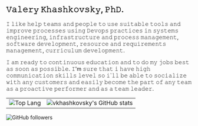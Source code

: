 𝚅𝚊𝚕𝚎𝚛𝚢 𝙺𝚑𝚊𝚜𝚑𝚔𝚘𝚟𝚜𝚔𝚢, 𝙿𝚑𝙳.
---
𝙸 𝚕𝚒𝚔𝚎 𝚑𝚎𝚕𝚙 𝚝𝚎𝚊𝚖𝚜 𝚊𝚗𝚍 𝚙𝚎𝚘𝚙𝚕𝚎 𝚝𝚘 𝚞𝚜𝚎 𝚜𝚞𝚒𝚝𝚊𝚋𝚕𝚎 𝚝𝚘𝚘𝚕𝚜 𝚊𝚗𝚍 𝚒𝚖𝚙𝚛𝚘𝚟𝚎 𝚙𝚛𝚘𝚌𝚎𝚜𝚜𝚎𝚜 𝚞𝚜𝚒𝚗𝚐 𝙳𝚎𝚟𝚘𝚙𝚜 𝚙𝚛𝚊𝚌𝚝𝚒𝚌𝚎𝚜 𝚒𝚗 𝚜𝚢𝚜𝚝𝚎𝚖𝚜 𝚎𝚗𝚐𝚒𝚗𝚎𝚎𝚛𝚒𝚗𝚐, 𝚒𝚗𝚏𝚛𝚊𝚜𝚝𝚛𝚞𝚌𝚝𝚞𝚛𝚎 𝚊𝚗𝚍 𝚙𝚛𝚘𝚌𝚎𝚜𝚜 𝚖𝚊𝚗𝚊𝚐𝚎𝚖𝚎𝚗𝚝, 𝚜𝚘𝚏𝚝𝚠𝚊𝚛𝚎 𝚍𝚎𝚟𝚎𝚕𝚘𝚙𝚖𝚎𝚗𝚝, 𝚛𝚎𝚜𝚘𝚞𝚛𝚌𝚎 𝚊𝚗𝚍 𝚛𝚎𝚚𝚞𝚒𝚛𝚎𝚖𝚎𝚗𝚝𝚜 𝚖𝚊𝚗𝚊𝚐𝚎𝚖𝚎𝚗𝚝, 𝚌𝚞𝚛𝚛𝚒𝚌𝚞𝚕𝚞𝚖 𝚍𝚎𝚟𝚎𝚕𝚘𝚙𝚖𝚎𝚗𝚝.

𝙸 𝚊𝚖 𝚛𝚎𝚊𝚍𝚢 𝚝𝚘 𝚌𝚘𝚗𝚝𝚒𝚗𝚞𝚘𝚞𝚜 𝚎𝚍𝚞𝚌𝚊𝚝𝚒𝚘𝚗 𝚊𝚗𝚍 𝚝𝚘 𝚍𝚘 𝚖𝚢 𝚓𝚘𝚋𝚜 𝚋𝚎𝚜𝚝 𝚊𝚜 𝚜𝚘𝚘𝚗 𝚊𝚜 𝚙𝚘𝚜𝚜𝚒𝚋𝚕𝚎. 𝙸'm 𝚜𝚞𝚛𝚎 𝚝𝚑𝚊𝚝 𝚒 𝚑𝚊𝚟𝚎 𝚑𝚒𝚐𝚑 𝚌𝚘𝚖𝚖𝚞𝚗𝚒𝚌𝚊𝚝𝚒𝚘𝚗 𝚜𝚔𝚒𝚕𝚕𝚜 𝚕𝚎𝚟𝚎𝚕 𝚜𝚘 𝚒`𝚕𝚕 𝚋𝚎 𝚊𝚋𝚕𝚎 𝚝𝚘 𝚜𝚘𝚌𝚒𝚊𝚕𝚒𝚣𝚎 𝚠𝚒𝚝𝚑 𝚊𝚗𝚢 𝚌𝚞𝚜𝚝𝚘𝚖𝚎𝚛𝚜 𝚊𝚗𝚍 𝚎𝚊𝚜𝚒𝚕𝚢 𝚋𝚎𝚌𝚘𝚖𝚎 𝚝𝚑𝚎 𝚙𝚊𝚛𝚝 𝚘𝚏 𝚊𝚗𝚢 𝚝𝚎𝚊𝚖 𝚊𝚜 𝚊 𝚙𝚛𝚘𝚊𝚌𝚝𝚒𝚟𝚎 𝚙𝚎𝚛𝚏𝚘𝚛𝚖𝚎𝚛 𝚊𝚗𝚍 𝚊𝚜 𝚊 𝚝𝚎𝚊𝚖 𝚕𝚎𝚊𝚍𝚎𝚛.

|   |   |
|---|---|
| ![Top Lang](https://github-readme-stats.vercel.app/api/top-langs/?username=vkhashkovsky&show_icons=true) | ![vkhashkovsky's GitHub stats](https://github-readme-stats.vercel.app/api?username=vkhashkovsky&show_icons=true&layout=compact)  |

![GitHub followers](https://img.shields.io/github/followers/vkhashkovsky?style=social)

